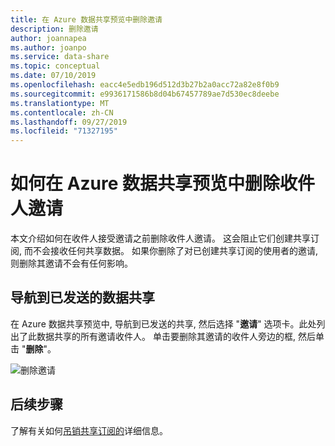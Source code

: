 ```yaml
---
title: 在 Azure 数据共享预览中删除邀请
description: 删除邀请
author: joannapea
ms.author: joanpo
ms.service: data-share
ms.topic: conceptual
ms.date: 07/10/2019
ms.openlocfilehash: eacc4e5edb196d512d3b27b2a0acc72a82e8f0b9
ms.sourcegitcommit: e9936171586b8d04b67457789ae7d530ec8deebe
ms.translationtype: MT
ms.contentlocale: zh-CN
ms.lasthandoff: 09/27/2019
ms.locfileid: "71327195"
---
```

# <a name="how-to-delete-an-invitation-to-a-recipient-in-azure-data-share-preview"></a>如何在 Azure 数据共享预览中删除收件人邀请

本文介绍如何在收件人接受邀请之前删除收件人邀请。 这会阻止它们创建共享订阅, 而不会接收任何共享数据。 如果你删除了对已创建共享订阅的使用者的邀请, 则删除其邀请不会有任何影响。

## <a name="navigate-to-a-sent-data-share"></a>导航到已发送的数据共享

在 Azure 数据共享预览中, 导航到已发送的共享, 然后选择 "**邀请**" 选项卡。此处列出了此数据共享的所有邀请收件人。 单击要删除其邀请的收件人旁边的框, 然后单击 "**删除**"。

![删除邀请](./media/how-to/how-to-delete-invitation/delete-invitation.png)

## <a name="next-steps"></a>后续步骤
了解有关如何[吊销共享订阅的](how-to-revoke-share-subscription.md)详细信息。